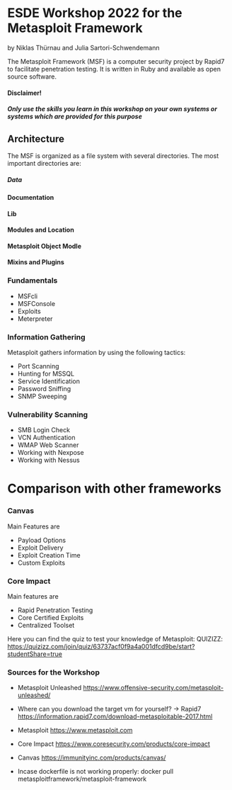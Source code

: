 # ESDE Workshop 2022 for the Metasploit Framework
by Niklas Thürnau and Julia Sartori-Schwendemann

The Metasploit Framework (MSF) is a computer security project by Rapid7 to facilitate penetration testing. It is written in Ruby and available as open source software. 

#### Disclaimer!
##### Only use the skills you learn in this workshop on your own systems or systems which are provided for this purpose


## Architecture
The MSF is organized as a file system with several directories. 
The most important directories are:
##### Data
#### Documentation
#### Lib
#### Modules and Location
#### Metasploit Object Modle
#### Mixins and Plugins

### Fundamentals
* MSFcli
* MSFConsole
* Exploits
* Meterpreter

### Information Gathering
Metasploit gathers information by using the following tactics:
* Port Scanning
* Hunting for MSSQL
* Service Identification
* Password Sniffing
* SNMP Sweeping

### Vulnerability Scanning
* SMB Login Check
* VCN Authentication
* WMAP Web Scanner
* Working with Nexpose
* Working with Nessus


# Comparison with other frameworks

### Canvas
Main Features are 
* Payload Options
* Exploit Delivery
* Exploit Creation Time
* Custom Exploits

### Core Impact
Main features are
* Rapid Penetration Testing
* Core Certified Exploits
* Centralized Toolset



Here you can find the quiz to test your knowledge of Metasploit:
QUIZIZZ: https://quizizz.com/join/quiz/63737acf0f9a4a001dfcd9be/start?studentShare=true

### Sources for the Workshop

* Metasploit Unleashed https://www.offensive-security.com/metasploit-unleashed/

* Where can you download the target vm for yourself?
-> Rapid7 https://information.rapid7.com/download-metasploitable-2017.html

* Metasploit https://www.metasploit.com

* Core Impact https://www.coresecurity.com/products/core-impact

* Canvas https://immunityinc.com/products/canvas/


* Incase dockerfile is not working properly: docker pull metasploitframework/metasploit-framework
